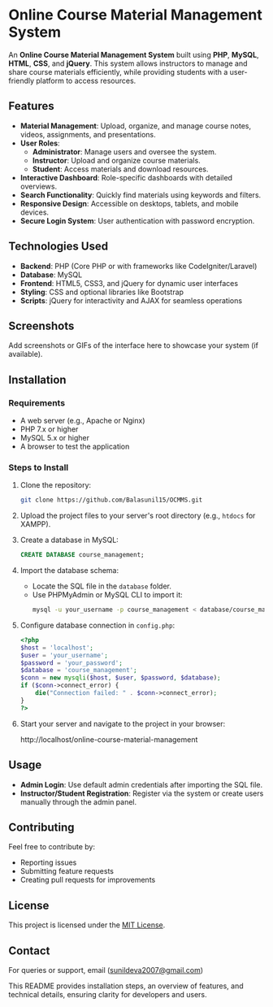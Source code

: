 # Online Course Material Management System

An **Online Course Material Management System** built using **PHP**, **MySQL**, **HTML**, **CSS**, and **jQuery**. This system allows instructors to manage and share course materials efficiently, while providing students with a user-friendly platform to access resources.

## Features
- **Material Management**: Upload, organize, and manage course notes, videos, assignments, and presentations.
- **User Roles**:
  - **Administrator**: Manage users and oversee the system.
  - **Instructor**: Upload and organize course materials.
  - **Student**: Access materials and download resources.
- **Interactive Dashboard**: Role-specific dashboards with detailed overviews.
- **Search Functionality**: Quickly find materials using keywords and filters.
- **Responsive Design**: Accessible on desktops, tablets, and mobile devices.
- **Secure Login System**: User authentication with password encryption.

## Technologies Used
- **Backend**: PHP (Core PHP or with frameworks like CodeIgniter/Laravel)
- **Database**: MySQL
- **Frontend**: HTML5, CSS3, and jQuery for dynamic user interfaces
- **Styling**: CSS and optional libraries like Bootstrap
- **Scripts**: jQuery for interactivity and AJAX for seamless operations

## Screenshots
Add screenshots or GIFs of the interface here to showcase your system (if available).

## Installation
### Requirements
- A web server (e.g., Apache or Nginx)
- PHP 7.x or higher
- MySQL 5.x or higher
- A browser to test the application

### Steps to Install
1. Clone the repository:
   ```bash
   git clone https://github.com/Balasunil15/OCMMS.git
   ```
2. Upload the project files to your server's root directory (e.g., `htdocs` for XAMPP).
3. Create a database in MySQL:
   ```sql
   CREATE DATABASE course_management;
   ```
4. Import the database schema:
   - Locate the SQL file in the `database` folder.
   - Use PHPMyAdmin or MySQL CLI to import it:
     ```bash
     mysql -u your_username -p course_management < database/course_management.sql
     ```
5. Configure database connection in `config.php`:
   ```php
   <?php
   $host = 'localhost';
   $user = 'your_username';
   $password = 'your_password';
   $database = 'course_management';
   $conn = new mysqli($host, $user, $password, $database);
   if ($conn->connect_error) {
       die("Connection failed: " . $conn->connect_error);
   }
   ?>
   ```
6. Start your server and navigate to the project in your browser:
   
   http://localhost/online-course-material-management

## Usage
- **Admin Login**: Use default admin credentials after importing the SQL file.
- **Instructor/Student Registration**: Register via the system or create users manually through the admin panel.

## Contributing
Feel free to contribute by:
- Reporting issues
- Submitting feature requests
- Creating pull requests for improvements

## License
This project is licensed under the [MIT License](LICENSE).

## Contact
For queries or support, email (sunildeva2007@gmail.com)

This README provides installation steps, an overview of features, and technical details, ensuring clarity for developers and users.
